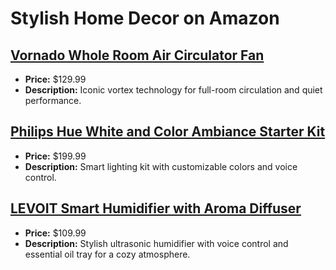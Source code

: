 # Stylish Home Decor on Amazon

## [Vornado Whole Room Air Circulator Fan](https://www.amazon.com/dp/B000E5WAUO?tag=mychanneld-20)
- **Price:** $129.99
- **Description:** Iconic vortex technology for full-room circulation and quiet performance.

## [Philips Hue White and Color Ambiance Starter Kit](https://www.amazon.com/dp/B07351P1JK?tag=mychanneld-20)
- **Price:** $199.99
- **Description:** Smart lighting kit with customizable colors and voice control.

## [LEVOIT Smart Humidifier with Aroma Diffuser](https://www.amazon.com/dp/B08Q3LS1GQ?tag=mychanneld-20)
- **Price:** $109.99
- **Description:** Stylish ultrasonic humidifier with voice control and essential oil tray for a cozy atmosphere.

